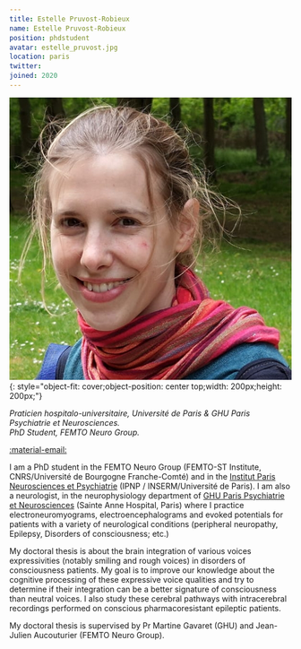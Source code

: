 ```yaml
---
title: Estelle Pruvost-Robieux
name: Estelle Pruvost-Robieux
position: phdstudent
avatar: estelle_pruvost.jpg
location: paris
twitter: 
joined: 2020
---
```


![img](../images/people/estelle_pruvost.jpg){: style="object-fit: cover;object-position: center top;width: 200px;height: 200px;"}

_Praticien hospitalo-universitaire, Université de Paris & GHU Paris Psychiatrie et Neurosciences._<br>
_PhD Student, FEMTO Neuro Group._ <br>

<a href="mailto:Estelle.pruvost-robieux@u-paris.fr">:material-email:</a>&nbsp;&nbsp;&nbsp;&nbsp;

I am a PhD student in the FEMTO Neuro Group (FEMTO-ST Institute, CNRS/Université de Bourgogne Franche-Comté) and in the [Institut Paris Neurosciences et Psychiatrie](https://ipnp.paris5.inserm.fr/) (IPNP / INSERM/Université de Paris). I am also a neurologist, in the neurophysiology department of [GHU Paris Psychiatrie et Neurosciences](https://www.ghu-paris.fr/en) (Sainte Anne Hospital, Paris) where I practice electroneuromyograms, electroencephalograms and evoked potentials for patients with a variety of neurological conditions (peripheral neuropathy, Epilepsy, Disorders of consciousness; etc.)

My doctoral thesis is about the brain integration of various voices expressivities (notably smiling and rough voices) in disorders of consciousness patients. My goal is to improve our knowledge about the cognitive processing of these expressive voice qualities and try to determine if their integration can be a better signature of consciousness than neutral voices. I also study these cerebral pathways with intracerebral recordings performed on conscious pharmacoresistant epileptic patients.

My doctoral thesis is supervised by Pr Martine Gavaret (GHU) and Jean-Julien Aucouturier (FEMTO Neuro Group).

<!-- <i class="fa fa-bar-chart-o" /> [Google Scholar](https://scholar.google.com/citations?user=jnST06UAAAAJ) <br>
<i class="fa fa-github" /> [Github](https://github.com/jjau) <br>
<i class="fa fa-twitter" /> [Twitter](https://twitter.com/jjtokyo) <br>-->

